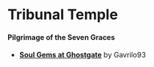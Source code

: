 # Tribunal Temple
#### Pilgrimage of the Seven Graces
* [**Soul Gems at Ghostgate**](https://www.nexusmods.com/morrowind/mods/47340) by Gavrilo93  
